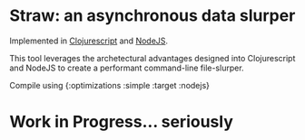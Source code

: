# Straw: an asynchronous data slurper

Implemented in [Clojurescript](https://github.com/clojure/clojurescript) and [NodeJS](https://github.com/joyent/node).

This tool leverages the archetectural advantages designed into Clojurescript and NodeJS to create a performant command-line file-slurper.

Compile using {:optimizations :simple :target :nodejs}

# Work in Progress... seriously
